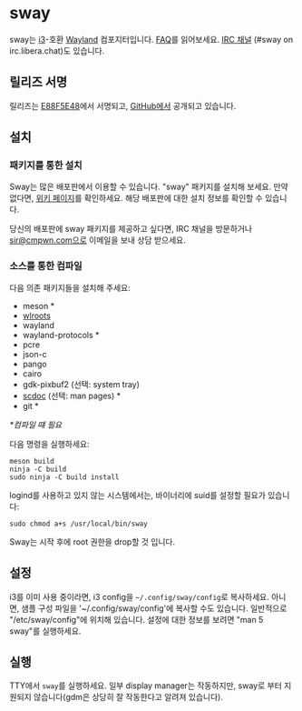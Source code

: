 # sway

sway는 [i3](https://i3wm.org/)-호환 [Wayland](http://wayland.freedesktop.org/) 컴포지터입니다.
[FAQ](https://github.com/swaywm/sway/wiki)를 읽어보세요. [IRC 채널](https://web.libera.chat/?channels=#sway) (#sway on irc.libera.chat)도 있습니다.

## 릴리즈 서명

릴리즈는 [E88F5E48](https://keys.openpgp.org/search?q=34FF9526CFEF0E97A340E2E40FDE7BE0E88F5E48)에서 서명되고,
[GitHub에서](https://github.com/swaywm/sway/releases) 공개되고 있습니다.

## 설치

### 패키지를 통한 설치

Sway는 많은 배포판에서 이용할 수 있습니다. "sway" 패키지를 설치해 보세요.
만약 없다면, [위키 페이지](https://github.com/swaywm/sway/wiki/Unsupported-packages)를 확인하세요.
해당 배포판에 대한 설치 정보를 확인할 수 있습니다.

당신의 배포판에 sway 패키지를 제공하고 싶다면,
IRC 채널을 방문하거나 sir@cmpwn.com으로 이메일을 보내 상담 받으세요.

### 소스를 통한 컴파일

다음 의존 패키지들을 설치해 주세요:

* meson \*
* [wlroots](https://github.com/swaywm/wlroots)
* wayland
* wayland-protocols \*
* pcre
* json-c
* pango
* cairo
* gdk-pixbuf2 (선택: system tray)
* [scdoc](https://git.sr.ht/~sircmpwn/scdoc) (선택: man pages) \*
* git \*

_\*컴파일 떄 필요_

다음 명령을 실행하세요:

    meson build
    ninja -C build
    sudo ninja -C build install

logind를 사용하고 있지 않는 시스템에서는, 바이너리에 suid를 설정할 필요가 있습니다:

    sudo chmod a+s /usr/local/bin/sway
    
Sway는 시작 후에 root 권한을 drop할 것 입니다.

## 설정

i3를 이미 사용 중이라면, i3 config을 `~/.config/sway/config`로 복사하세요.
아니면, 샘플 구성 파일을 '~/.config/sway/config'에 복사할 수도 있습니다.
일반적으로 "/etc/sway/config"에 위치해 있습니다.
설정에 대한 정보를 보려면 "man 5 sway"를 실행하세요.

## 실행

TTY에서 `sway`를 실행하세요. 일부 display manager는 작동하지만, sway로 부터 지원되지 않습니다(gdm은 상당히 잘 작동한다고 알려져 있습니다).
